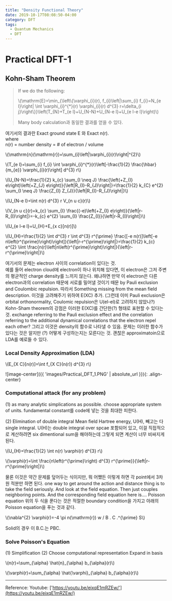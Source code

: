 ```yaml
---
title: "Density Functional Theory"
date: 2019-10-17T08:08:50-04:00
category: DFT
tags:
  - Quantum Mechanics
  - DFT
---
```


# Practical DFT-1

## Kohn-Sham Theorem

> If we do the following:  
> <p><span class="math inline">\(\mathrm{E}=\min_{\left\{\varphi_{i}(r), f_{i}\left|\sum_{i} f_{i}=N_{e l}\right| \int \varphi_{i}^{*}(r) \varphi_{i}(r) d^{3} r=\delta_{i j}\right\}}\left(T_{N}+T_{e l}+U_{N-N}+U_{N-e l}+U_{e l-e l}\right)\)</span></p>
> Many body calculation과 동일한 결과를 얻을 수 있다.  

여기서의 결과란 Exact ground state E 와 Exact n(r).  
where  
n(r) = number density = # of electron / volume  
<p><span class="math inline">\(\mathrm{n}(\mathrm{r})=\sum_{i}\left|\varphi_{i}(r)\right|^{2}\)</span></p>

<p><span class="math inline">\(T_{e l}=\sum_{i} f_{i} \int \varphi_{i}^{*}(r)\left[-\frac{1}{2} \frac{\hbar}{m_{e}} \varphi_{i}(r)\right] d^{3} r\)</span></p>

<p><span class="math inline">\(U_{N-N}=\frac{1}{2} k_{c} \sum_{I \neq J} \frac{\left(+Z_{I} e\right)\left(+Z_{J} e\right)}{\left|R_{I}-R_{J}\right|}=\frac{1}{2} k_{C} e^{2} \sum_{I \neq J} \frac{Z_{I} Z_{J}}{\left|R_{I}-R_{J}\right|}\)</span></p>

<p><span class="math inline">\(U_{N-e l}=\int n(r) d^{3} r V_{n u c}(r)\)</span></p>

<p><span class="math inline">\(V_{n u c}(r)=k_{c} \sum_{I} \frac{(-e)\left(+Z_{I} e\right)}{\left|r-R_{I}\right|}=-k_{c} e^{2} \sum_{I} \frac{Z_{I}}{\left|r-R_{I}\right|}\)</span></p>

<p><span class="math inline">\(U_{e l-e l}=U_{H}+E_{x c}[n(r)]\)</span></p>

<p><span class="math inline">\(U_{H}=\frac{1}{2} \int d^{3} r \int d^{3} r^{\prime} \frac{[-e n(r)]\left[-e n\left(r^{\prime}\right)\right]}{\left|r-r^{\prime}\right|}=\frac{1}{2} k_{c} e^{2} \iint \frac{n(r)\left|n\left(r^{\prime}\right)\right|}{\left|r-r^{\prime}\right|}\)</span></p>


여기서의 문제는 electron 사이의 correlation이 있다는 것.  
예를 들어 electron cloud에 electron이 하나 위치해 있다면, 이 electron은 그저 주변의 평균적인 charge density를 느끼지 않는다. 왜냐하면 만약 이 electron은 다른 electron과의 correlation 때문에 서로를 밀어낼 것이기 때문 by Pauli exclusion and Coulombic repulsion.  따라서 Something missing from the mean field description. 이것을 고려해주기 위하여 E(XC) 추가. (그런데 이미 Pauli exclusion은 orbital orthonormality, Coulomic repulsion은 U(el-el)로 고려하지 않았나?)  
Kohn-Sham theorem의 강점은 이러한 E(XC)를 간단한(?) 형태로 표현할 수 있다는 것. exchange referring to the Pauli exclusion effect and the correlation referring to the additional dynamical correlations that the electron repel each other? 그리고 이것은 density의 함수로 나타낼 수 있음. 문제는 이러한 함수가 있다는 것은 알지만 (?) 어떻게 구성하는지는 모른다는 것. 괜찮은 approximatoin으로  LDA를 예로들 수 있다.

### Local Density Approximation (LDA)  
<p><span class="math inline">\(E_{X C}[n(r)]=\int f_{X C}(n(r)) d^{3} r\)</span></p>

![image-center]({{ 'images/Practical_DFT_1.PNG' | absolute_url }}){: .align-center}



### Computational attack (for any problem)
(1) as many analytic simplications as possible.
choose appropriate system of units. fundamental constant를 code에 넣는 것을 최대한 피한다.  
  
(2) Elimination of double integral
Mean field Hartree energy, U(H), 빼고는 다 single integral. U(H)는 double integral over spcae 포함되어 있고, 이걸 직접적으로 계산하려면 six dimentional sum을 해야하는데 그렇게 되면 계산이 너무 비싸지게 된다.
<p><span class="math inline">\(U_{H}=\frac{1}{2} \int n(r) \varphi(r) d^{3} r\)</span></p>
<p><span class="math inline">\(\varphi(r)=\int \frac{n\left(r^{\prime}\right) d^{3} r^{\prime}}{\left|r-r^{\prime}\right|}\)</span></p>
물론 이것은 약간 문제를 덮어두는 식이지만, 뭐 어쨌든 이렇게 하면 각 point에서 3차원 적분만 하면 된다.
one way to get around the action and distance thing is to take the field seriously. And look at the field equation. Then just couples neighboring points. And the corresponding field equation here is.... Poisson equation
위의 두 식을 푼다는 것은 적절한 boundary condition을 가지고 아래의 Poisson equation을 푸는 것과 같다.  

<p><span class="math inline">\(\nabla^{2} \varphi(r)=-4 \pi n(\mathrm{r})    w / B . C .^{\prime} S\)</span></p>
Solid의 경우 이 B.C.는 PBC.

### Solve Poisson's Equation
(1) Simplification
(2) Choose computational representation 
Expand in basis
<p><span class="math inline">\(n(r)=\sum_{\alpha} \hat{n}_{\alpha} b_{\alpha}(r)\)</span></p>
<p><span class="math inline">\(\varphi(r)=\sum_{\alpha} \hat{\varphi}_{\alpha} b_{\alpha}(r)\)</span></p>

  
---
Reference: Youtube: ['https://youtu.be/eixqE1mRZEw/'](https://youtu.be/eixqE1mRZEw/)



